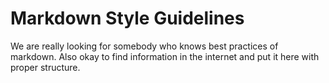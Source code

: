 # Markdown Style Guidelines

We are really looking for somebody who knows best practices of markdown. Also okay to find information in the internet and put it here with proper structure.